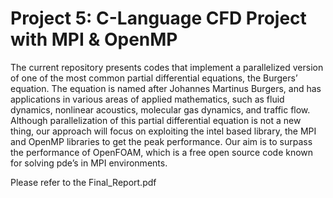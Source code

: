 # Project 5: C-Language CFD Project with MPI & OpenMP
The current repository presents codes that implement a parallelized version of one of the most common partial differential equations, the Burgers’ equation. The equation
is named after Johannes Martinus Burgers, and has applications in various areas of applied mathematics, such as fluid dynamics, nonlinear acoustics, molecular gas dynamics, and traffic flow. Although parallelization of this partial differential
equation is not a new thing, our approach will focus on exploiting the intel based library, the MPI and OpenMP libraries to get the peak performance. Our aim is to surpass the performance of OpenFOAM, which is a free open source code known for solving
pde’s in MPI environments.


Please refer to the Final_Report.pdf